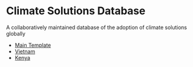 # Climate Solutions Database

A collaboratively maintained database of the adoption of climate solutions globally

- [Main Template](https://docs.google.com/spreadsheets/d/1m_uSz_wwC1_AjVzdiPZuOcl1Uyc2Fm_w47SM2Avpo1M/edit#gid=1694935697)
- [Vietnam](https://docs.google.com/spreadsheets/d/1d1vQoJkXPydEfPlFvBMhVXuoBRcLqL4AJuLWegcard0/edit#gid=1694935697)
- [Kenya](https://docs.google.com/spreadsheets/d/1iglP0qA36xundC_9vzc3m8lpfcoyCvvEcCVe-R-v_LE/edit#gid=1694935697)
